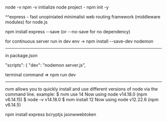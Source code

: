 node -v
npm -v
initialize node project - npm init -y

^^express - fast unopiniated minimalist web routing framework (middleware modules) for node.js

npm install express --save (or --no-save for no dependency)

for continuous server run in dev env -> npm install --save-dev nodemon

_____
in package.json 

  "scripts": {
    "dev": "nodemon server.js",

terminal command => npm run dev
_____

nvm allows you to quickly install and use different versions of node via the command line.
example:
$ nvm use 14
Now using node v14.18.0 (npm v6.14.15)
$ node -v
v14.18.0
$ nvm install 12
Now using node v12.22.6 (npm v6.14.5)

npm install express bcryptjs jsonwwebtoken





